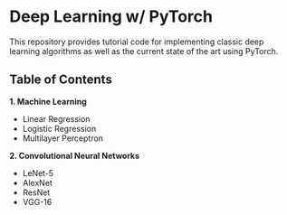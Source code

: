 # Deep Learning w/ PyTorch

This repository provides tutorial code for implementing classic deep learning algorithms as well as the current state of the art using PyTorch.
## Table of Contents

**1. Machine Learning**
- Linear Regression
- Logistic Regression
- Multilayer Perceptron

**2. Convolutional Neural Networks**
- LeNet-5
- AlexNet
- ResNet
- VGG-16

